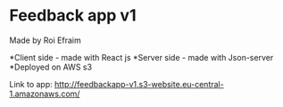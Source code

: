 # Feedback app v1
Made by Roi Efraim

*Client side - made with React js
*Server side - made with Json-server
*Deployed on AWS s3

Link to app: http://feedbackapp-v1.s3-website.eu-central-1.amazonaws.com/
